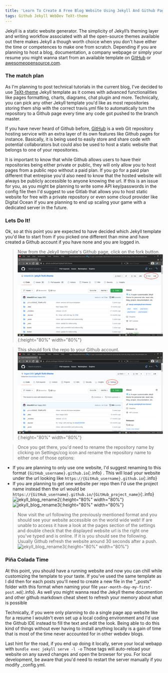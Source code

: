 ```yaml
---
title: 'Learn To Create A Free Blog Website Using Jekyll And Github Pages'
tags: Github Jekyll WebDev TeXt-theme
---
```


Jekyll is a static website generator. The simplicity of Jekyll’s theming layer and writing workflow associated with all the open-source themes available out there makes Jekyll a though worth choice when you don't have either the time or competences to make one from scratch. <!--more--> Depending if you are planning to host a blog, documentation, a company webpage or simply your resume you might wanna start from an available template on [GitHub](https://github.com/search?q=jekyll+theme) or [awesomeopensource.com](https://awesomeopensource.com/projects/jekyll-themes). 

### The match plan

As I'm planning to post technical tutorials in the current blog, I've decided to use [TeXt-theme](https://tianqi.name/jekyll-TeXt-theme/) Jekyll template as it comes with advanced functionalities like pages formatting, charts, diagrams, chat plugin and more. Technically, you can pick any other Jekyll template you'd like as most repositories storing them ship with the correct travis.yml file to automatically turn the repository to a Github page every time any code got pushed to the branch master.

If you have never heard of Github before, [GitHub](https://github.com) is a web Git repository hosting service with an extra layer of its own features like Github pages for instance. Basically, it is being used to easily store and share code with potential collaborators but could also be used to host a static website that belongs to one of your repositories. 

It is important to know that while Github allows users to have their repositories being either private or public, they will only allow you to host pages from a public repo without a paid plan. If you go for a paid plan different that entrepise you'd also need to know that the hosted website will always be publicly accessible to anyone knowing the url. If this is an issue for you, as you might be planning to write some API key/passwords in the config file then I'd suggest to use Gitlab that allows you to host static website for free with a private repository or even some cloud provider like Digital Ocean if you are planning to end up scaling your game with a dedicated server in the future. 


### Lets Do It!


Ok, so at this point you are expected to have decided which Jekyll template you'd like to start from if you picked one different than mine and have created a Github account if you have none and you are logged in. 

> Now from the Jekyll template's Github page, click on the fork button.
![jekyll_blog_source_repo](https://raw.githubusercontent.com/logan169/logan169.github.io/master/assets/images/posts_images/jekyll_github_blog/jekyll_blog_source_repo.png){:height="80%" width="80%"}


> This should fork the repo to your Github account. 
![jekyll_blog_rename1](https://raw.githubusercontent.com/logan169/logan169.github.io/master/assets/images/posts_images/jekyll_github_blog/jekyll_blog_destination_repo_options_renaming1.png){:height="80%" width="80%"}

> Once you get there, you'd need to rename the repository name by clicking on Settings/cog icon and rename the repository name to either one of those options: 
- If you are planning to only use one website, I'd suggest renaming to this format ```{GitHub_username}.github.io```{:.info} . This will load your website under the url looking like 
```https://{GitHub_username}.github.io```{:.info} 
 - If you are planning to get one website per repo then I'd use the project name instead then the url would be 
 ```https://{GitHub_username}.github.io/{GitHub_project_name}```{:.info} 
![jekyll_blog_rename2](https://raw.githubusercontent.com/logan169/logan169.github.io/master/assets/images/posts_images/jekyll_github_blog/jekyll_blog_destination_repo_options_renaming2.png){:height="80%" width="80%"}
![jekyll_blog_rename3](https://raw.githubusercontent.com/logan169/logan169.github.io/master/assets/images/posts_images/jekyll_github_blog/jekyll_blog_repo_renamed.png){:height="80%" width="80%"}

>Now visit the url following the previously mentioned format and you should see your website accessible on the world wide web! If are unable to access it have a look at the pages section of the settings and double check that the displayed website url is the right one you've typed and is online. If it is you should see the following. Usually Github refresh the website around 30 seconds after a push.
![jekyll_blog_rename3](https://raw.githubusercontent.com/logan169/logan169.github.io/master/assets/images/posts_images/jekyll_github_blog/jekyll_blog_repo_doublecheck.png){:height="80%" width="80%"}



### Piña Colada Time


At this point, you should have a running website and now you can chill while customizing the template to your taste. If you've used the same template as I did then for each posts you'll need to create a new file in the "_posts" folder with this format when naming your file ```year-month-day-my-first-post.md```{:.info}. As well you might wanna read the Jekyll theme documention and other github markdown cheat sheet to refresh your memory about what is possible

Technically, if you were only planning to do a single page app website like for a resume I wouldn't even set up a local coding environment and I'd use the Github IDE instead to fill the text and edit the look. Being able to do this kind of things without ever having to install anything locally is a gain of time that is most of the time never accounted for in other webdev blogs.

Last hint for the road, if you end up doing it locally, serve your local webapp with ```bundle exec jekyll serve -l -o``` Those tags will auto-reload your website on any saved changes and open the browser for you. For local development, be aware that you'd need to restart the server manually if you modify _config.yml.
